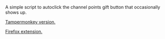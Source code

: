A simple script to autoclick the channel points gift button that occasionally shows up.

[Tampermonkey version.](https://pastebin.com/raw/XxTu02tb)

[Firefox extension.](https://addons.mozilla.org/en-US/firefox/user/14973153/)